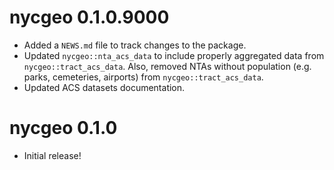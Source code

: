 # nycgeo 0.1.0.9000

* Added a `NEWS.md` file to track changes to the package.
* Updated `nycgeo::nta_acs_data` to include properly aggregated data from `nycgeo::tract_acs_data`. Also, removed NTAs without population (e.g. parks, cemeteries, airports) from `nycgeo::tract_acs_data`.
* Updated ACS datasets documentation.

# nycgeo 0.1.0

* Initial release!
